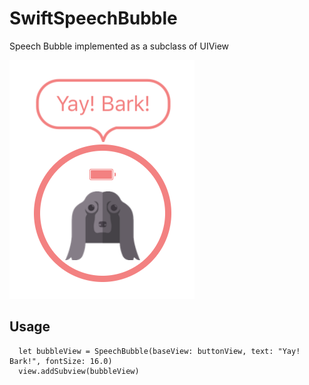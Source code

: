 # SwiftSpeechBubble
Speech Bubble implemented as a subclass of UIView

![sample](screenshot.png)

## Usage
```
  let bubbleView = SpeechBubble(baseView: buttonView, text: "Yay! Bark!", fontSize: 16.0)
  view.addSubview(bubbleView)
```
